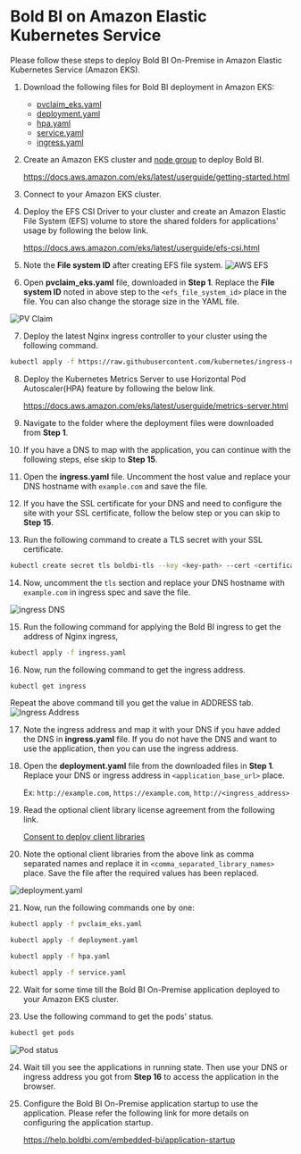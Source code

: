 # Bold BI on Amazon Elastic Kubernetes Service
Please follow these steps to deploy Bold BI On-Premise in Amazon Elastic Kubernetes Service (Amazon EKS).

1. Download the following files for Bold BI deployment in Amazon EKS:

    * [pvclaim_eks.yaml](https://raw.githubusercontent.com/boldbi/boldbi-kubernetes/v3.3.40/deploy/pvclaim_eks.yaml)
    * [deployment.yaml](https://raw.githubusercontent.com/boldbi/boldbi-kubernetes/v3.3.40/deploy/deployment.yaml)
    * [hpa.yaml](https://raw.githubusercontent.com/boldbi/boldbi-kubernetes/v3.3.40/deploy/hpa.yaml)
    * [service.yaml](https://raw.githubusercontent.com/boldbi/boldbi-kubernetes/v3.3.40/deploy/service.yaml)
    * [ingress.yaml](https://raw.githubusercontent.com/boldbi/boldbi-kubernetes/v3.3.40/deploy/ingress.yaml)

2. Create an Amazon EKS cluster and [node group](https://docs.aws.amazon.com/eks/latest/userguide/eks-compute.html) to deploy Bold BI.

   https://docs.aws.amazon.com/eks/latest/userguide/getting-started.html 

3. Connect to your Amazon EKS cluster.

4. Deploy the EFS CSI Driver to your cluster and create an Amazon Elastic File System (EFS) volume to store the shared folders for applications’ usage by following the below link.

   https://docs.aws.amazon.com/eks/latest/userguide/efs-csi.html 

5. Note the **File system ID** after creating EFS file system.
![AWS EFS](images/aws-efs.png)

6. Open **pvclaim_eks.yaml** file, downloaded in **Step 1**. Replace the **File system ID** noted in above step to the `<efs_file_system_id>` place in the file. You can also change the storage size in the YAML file. 

![PV Claim](images/eks_pvclaim.png)

7. Deploy the latest Nginx ingress controller to your cluster using the following command.

```sh
kubectl apply -f https://raw.githubusercontent.com/kubernetes/ingress-nginx/controller-v0.41.2/deploy/static/provider/aws/deploy.yaml
```

8. Deploy the Kubernetes Metrics Server to use Horizontal Pod Autoscaler(HPA) feature by following the below link.

    https://docs.aws.amazon.com/eks/latest/userguide/metrics-server.html

9. Navigate to the folder where the deployment files were downloaded from **Step 1**.

10. If you have a DNS to map with the application, you can continue with the following steps, else skip to **Step 15**. 

11. Open the **ingress.yaml** file. Uncomment the host value and replace your DNS hostname with `example.com` and save the file.

12. If you have the SSL certificate for your DNS and need to configure the site with your SSL certificate, follow the below step or you can skip to **Step 15**.

13. Run the following command to create a TLS secret with your SSL certificate.

```sh
kubectl create secret tls boldbi-tls --key <key-path> --cert <certificate-path>
```

14. Now, uncomment the `tls` section and replace your DNS hostname with `example.com` in ingress spec and save the file.

![ingress DNS](images/ingress_yaml.png)

15. Run the following command for applying the Bold BI ingress to get the address of Nginx ingress,

```sh
kubectl apply -f ingress.yaml
```

16.	Now, run the following command to get the ingress address.

```sh
kubectl get ingress
```
Repeat the above command till you get the value in ADDRESS tab.
![Ingress Address](images/ingress_address.png) 

17.	Note the ingress address and map it with your DNS if you have added the DNS in **ingress.yaml** file. If you do not have the DNS and want to use the application, then you can use the ingress address.

18. Open the **deployment.yaml** file from the downloaded files in **Step 1**. Replace your DNS or ingress address in `<application_base_url>` place.
    
    Ex: `http://example.com`, `https://example.com`, `http://<ingress_address>`

19. Read the optional client library license agreement from the following link.

    [Consent to deploy client libraries](../docs/consent-to-deploy-client-libraries.md)

20. Note the optional client libraries from the above link as comma separated names and replace it in `<comma_separated_library_names>` place. Save the file after the required values has been replaced.

![deployment.yaml](images/deployment_yaml.png) 

21.	Now, run the following commands one by one:

```sh
kubectl apply -f pvclaim_eks.yaml
```

```sh
kubectl apply -f deployment.yaml
```

```sh
kubectl apply -f hpa.yaml
```

```sh
kubectl apply -f service.yaml
```

22.	Wait for some time till the Bold BI On-Premise application deployed to your Amazon EKS cluster. 

23.	Use the following command to get the pods’ status.

```sh
kubectl get pods
```
![Pod status](images/pod_status.png) 

24. Wait till you see the applications in running state. Then use your DNS or ingress address you got from **Step 16** to access the application in the browser.

25.	Configure the Bold BI On-Premise application startup to use the application. Please refer the following link for more details on configuring the application startup.
    
    https://help.boldbi.com/embedded-bi/application-startup
